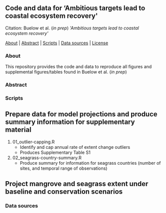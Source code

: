 ## Code and data for ‘Ambitious targets lead to coastal ecosystem recovery'

Citation: Buelow et al. (*in prep*) *'Ambitious targets lead to coastal ecosystem recovery'*

[About](#about) | [Abstract](#abstract) | [Scripts](#scripts) | [Data sources](#data-sources) | [License](LICENSE)

### About

This repository provides the code and data to reproduce all figures and supplemental figures/tables found in Buelow et al. (*in prep*)

### Abstract

### Scripts

## Prepare data for model projections and produce summary information for supplementary material

1. 01_outlier-capping.R
    - Identify and cap annual rate of extent change outliers
    - Produces Supplementary Table S1
2. 02_seagrass-country-summary.R
    - Produce summary for information for seagrass countries (number of sites, and temporal range of observations)

## Project mangrove and seagrass extent under baseline and conservation scenarios

### Data sources
